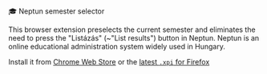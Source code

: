 🎓 Neptun semester selector

This browser extension preselects the current semester and eliminates the need to press the "Listázás" (~"List results") button in Neptun.
Neptun is an online educational administration system widely used in Hungary.

Install it from [Chrome Web Store](https://chrome.google.com/webstore/devconsole/850d5138-ea6d-49db-9873-072ffa18d963/icfpcpddchaljficimfpfphgbohmkddj/)
or the [latest `.xpi` for Firefox](https://github.com/harkairt/neptun-semester/releases/latest)
